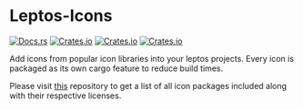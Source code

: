 # Leptos-Icons

[![Docs.rs](https://docs.rs/leptos_icons/badge.svg)](https://docs.rs/leptos_icons)
[![Crates.io](https://img.shields.io/crates/v/leptos_icons)](https://crates.io/crates/leptos_icons)
[![Crates.io](https://img.shields.io/crates/d/leptos_icons)](https://crates.io/crates/leptos_icons)
[![Crates.io](https://img.shields.io/crates/l/leptos_icons)](/LICENSE)

Add icons from popular icon libraries into your leptos projects. Every icon is packaged as its own cargo feature to reduce build times.

Please visit [this](https://github.com/Carlosted/icondata) repository to get a list of all icon packages included along with their respective licenses.
